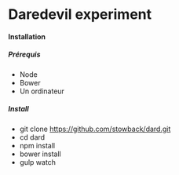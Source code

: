 # Daredevil experiment

#### Installation

##### Prérequis
* Node
* Bower
* Un ordinateur

##### Install
* git clone https://github.com/stowback/dard.git
* cd dard
* npm install
* bower install
* gulp watch
